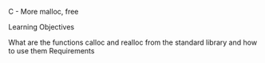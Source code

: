  C - More malloc, free

Learning Objectives

What are the functions calloc and realloc from the standard library and how to use them
Requirements

